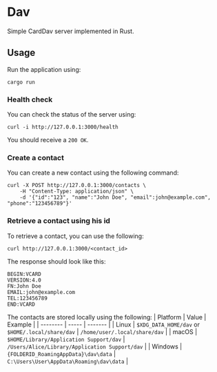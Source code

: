 # Dav

Simple CardDav server implemented in Rust.

## Usage

Run the application using:
```
cargo run
```

### Health check

You can check the status of the server using:
```
curl -i http://127.0.0.1:3000/health
```

You should receive a `200 OK`.

### Create a contact

You can create a new contact using the following command:
```
curl -X POST http://127.0.0.1:3000/contacts \
    -H "Content-Type: application/json" \
    -d '{"id":"123", "name":"John Doe", "email":john@example.com", "phone":"123456789"}'
```

### Retrieve a contact using his id

To retrieve a contact, you can use the following:
```
curl http://127.0.0.1:3000/<contact_id>
```

The response should look like this:
```
BEGIN:VCARD
VERSION:4.0
FN:John Doe
EMAIL:john@example.com
TEL:123456789
END:VCARD
```

The contacts are stored locally using the following:
| Platform | Value | Example |
| -------- | ----- | ------- |
| Linux | `$XDG_DATA_HOME/dav` or `$HOME/.local/share/dav` | `/home/user/.local/share/dav` |
| macOS | `$HOME/Library/Application Support/dav` | `/Users/Alice/Library/Application Support/dav` |
| Windows | `{FOLDERID_RoamingAppData}\dav\data` | `C:\Users\User\AppData\Roaming\dav\data` |
